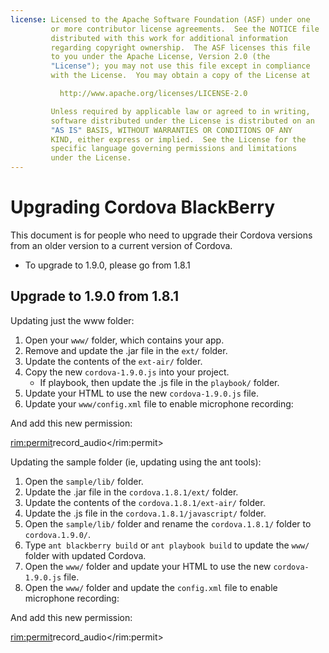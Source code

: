 ```yaml
---
license: Licensed to the Apache Software Foundation (ASF) under one
         or more contributor license agreements.  See the NOTICE file
         distributed with this work for additional information
         regarding copyright ownership.  The ASF licenses this file
         to you under the Apache License, Version 2.0 (the
         "License"); you may not use this file except in compliance
         with the License.  You may obtain a copy of the License at

           http://www.apache.org/licenses/LICENSE-2.0

         Unless required by applicable law or agreed to in writing,
         software distributed under the License is distributed on an
         "AS IS" BASIS, WITHOUT WARRANTIES OR CONDITIONS OF ANY
         KIND, either express or implied.  See the License for the
         specific language governing permissions and limitations
         under the License.
---
```


Upgrading Cordova BlackBerry
============================

This document is for people who need to upgrade their Cordova versions from an older version to a current version of Cordova.

- To upgrade to 1.9.0, please go from 1.8.1


## Upgrade to 1.9.0 from 1.8.1 ##

Updating just the www folder:

1. Open your `www/` folder, which contains your app.
2. Remove and update the .jar file in the `ext/` folder.
3. Update the contents of the `ext-air/` folder.
4. Copy the new `cordova-1.9.0.js` into your project.
    - If playbook, then update the .js file in the `playbook/` folder.
5. Update your HTML to use the new `cordova-1.9.0.js` file.
6. Update your `www/config.xml` file to enable microphone recording:

<feature id="blackberry.media.microphone" required="true" version="1.0.0.0"/>

And add this new permission:

<rim:permit>record_audio</rim:permit>

Updating the sample folder (ie, updating using the ant tools):

1. Open the `sample/lib/` folder.
2. Update the .jar file in the `cordova.1.8.1/ext/` folder.
3. Update the contents of the `cordova.1.8.1/ext-air/` folder.
4. Update the .js file in the `cordova.1.8.1/javascript/` folder.
5. Open the `sample/lib/` folder and rename the `cordova.1.8.1/` folder to `cordova.1.9.0/`.
6. Type `ant blackberry build` or `ant playbook build` to update the `www/` folder with updated Cordova.
7. Open the `www/` folder and update your HTML to use the new `cordova-1.9.0.js` file.
8. Open the `www/` folder and update the `config.xml` file to enable microphone recording:

<feature id="blackberry.media.microphone" required="true" version="1.0.0.0"/>

And add this new permission:

<rim:permit>record_audio</rim:permit>

